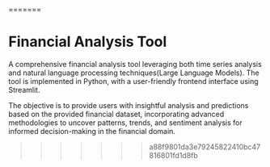 =======
# Financial Analysis Tool

A comprehensive financial analysis tool leveraging both time series analysis and natural language processing techniques(Large Language Models). The tool is implemented in Python, with a user-friendly frontend interface using Streamlit.

The objective is to provide users with insightful analysis and predictions based on the provided financial dataset, incorporating advanced methodologies to uncover patterns, trends, and sentiment analysis for informed decision-making in the financial domain.
>>>>>>> a88f9801da3e79245822410bc47816801fd1d8fb
